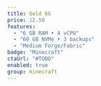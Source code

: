 ```yaml
---
title: Gold 6G
price: 12.50
features:
  - "6 GB RAM • 4 vCPU"
  - "60 GB NVMe • 3 backups"
  - "Medium Forge/Fabric"
badge: "Minecraft"
ctaUrl: "#TODO"
enabled: true
group: minecraft
---
```

